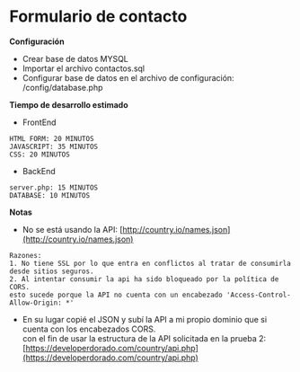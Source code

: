 # Formulario de contacto

**Configuración**

- Crear base de datos MYSQL
- Importar el archivo contactos.sql
- Configurar base de datos en el archivo de configuración: /config/database.php

**Tiempo de desarrollo estimado**

- FrontEnd
```
HTML FORM: 20 MINUTOS
JAVASCRIPT: 35 MINUTOS
CSS: 20 MINUTOS
```

- BackEnd
```
server.php: 15 MINUTOS
DATABASE: 10 MINUTOS
```

**Notas**

- No se está usando la API: [http://country.io/names.json](http://country.io/names.json) 
```
Razones:
1. No tiene SSL por lo que entra en conflictos al tratar de consumirla desde sitios seguros.
2. Al intentar consumir la api ha sido bloqueado por la política de CORS.  
esto sucede porque la API no cuenta con un encabezado 'Access-Control-Allow-Origin: *'
```
- En su lugar copié el JSON y subí la API a mi propio dominio que si cuenta con los encabezados CORS.  
 con el fin de usar la estructura de la API solicitada en la prueba 2:  
 [https://developerdorado.com/country/api.php](https://developerdorado.com/country/api.php) 
 